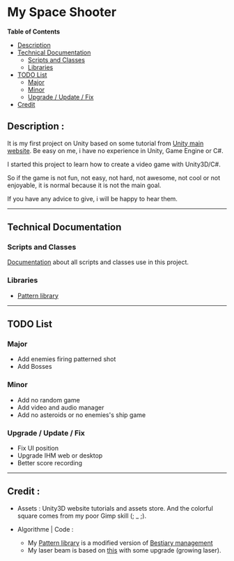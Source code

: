 # My Space Shooter

**Table of Contents**
- [Description](#description)
- [Technical Documentation](#technical-documentation)
    - [Scripts and Classes](#scripts-and-classes)
    - [Libraries](#libraries)
- [TODO List](#todo-list)
    - [Major](#major)
    - [Minor](#minor)
    - [Upgrade / Update / Fix](#upgrade-/-update-/-fix)
- [Credit](#credit)

## Description :

It is my first project on Unity based on some tutorial from [Unity main website](https://unity3d.com/learn/tutorials/projects/space-shooter-tutorial). Be easy on me, i have no experience in Unity, Game Engine or C#.

I started this project to learn how to create a video game with Unity3D/C#.

So if the game is not fun, not easy, not hard, not awesome, not cool or not enjoyable, it is normal because it is not the main goal.

If you have any advice to give, i will be happy to hear them.

* * *

## Technical Documentation

### Scripts and Classes

[Documentation](https://github.com/StephaneHeav/UnitySpaceShooter/tree/master/Documentations/Technical) about all scripts and classes use in this project.

### Libraries

- [Pattern library](https://github.com/StephaneHeav/UnitySpaceShooter/tree/master/Assets/Scripts/Lib/Patterns)

* * *

## TODO List

### Major
- Add enemies firing patterned shot
- Add Bosses

### Minor
- Add no random game
- Add video and audio manager
- Add no asteroids or no enemies's ship game

### Upgrade / Update / Fix
- Fix UI position
- Upgrade IHM web or desktop
- Better score recording

* * *

## Credit :

- Assets :
Unity3D website tutorials and assets store.
And the colorful square comes from my poor Gimp skill (; _ ;).

- Algorithme | Code :
	- My [Pattern library](https://github.com/StephaneHeav/UnitySpaceShooter/tree/master/Assets/Scripts/Lib/Patterns) is a modified version of [Bestiary management](https://theliquidfire.wordpress.com/2014/12/25/bestiary-management-and-scriptable-objects/)
	- My laser beam is based on [this](http://steredenn-game.tumblr.com/post/98397504410/steredenn-making-an-expandable-laser) with some upgrade (growing laser).
